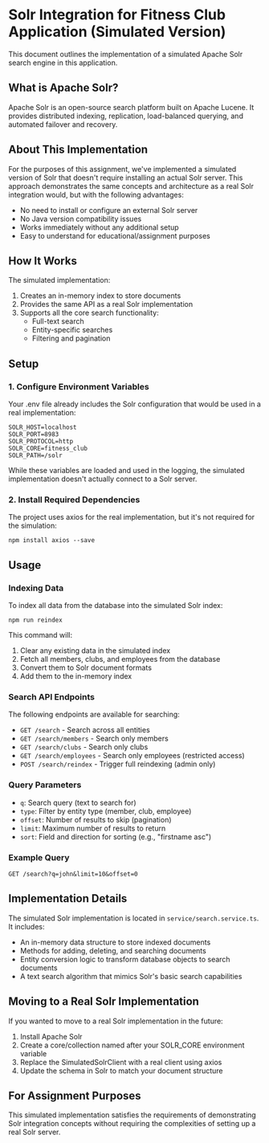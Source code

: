 # Solr Integration for Fitness Club Application (Simulated Version)

This document outlines the implementation of a simulated Apache Solr search engine in this application.

## What is Apache Solr?

Apache Solr is an open-source search platform built on Apache Lucene. It provides distributed indexing, replication, load-balanced querying, and automated failover and recovery.

## About This Implementation

For the purposes of this assignment, we've implemented a simulated version of Solr that doesn't require installing an actual Solr server. This approach demonstrates the same concepts and architecture as a real Solr integration would, but with the following advantages:

- No need to install or configure an external Solr server
- No Java version compatibility issues
- Works immediately without any additional setup
- Easy to understand for educational/assignment purposes

## How It Works

The simulated implementation:

1. Creates an in-memory index to store documents
2. Provides the same API as a real Solr implementation
3. Supports all the core search functionality:
   - Full-text search
   - Entity-specific searches
   - Filtering and pagination

## Setup

### 1. Configure Environment Variables

Your .env file already includes the Solr configuration that would be used in a real implementation:

```
SOLR_HOST=localhost
SOLR_PORT=8983
SOLR_PROTOCOL=http
SOLR_CORE=fitness_club
SOLR_PATH=/solr
```

While these variables are loaded and used in the logging, the simulated implementation doesn't actually connect to a Solr server.

### 2. Install Required Dependencies

The project uses axios for the real implementation, but it's not required for the simulation:

```
npm install axios --save
```

## Usage

### Indexing Data

To index all data from the database into the simulated Solr index:

```
npm run reindex
```

This command will:
1. Clear any existing data in the simulated index
2. Fetch all members, clubs, and employees from the database
3. Convert them to Solr document formats
4. Add them to the in-memory index

### Search API Endpoints

The following endpoints are available for searching:

- `GET /search` - Search across all entities
- `GET /search/members` - Search only members
- `GET /search/clubs` - Search only clubs
- `GET /search/employees` - Search only employees (restricted access)
- `POST /search/reindex` - Trigger full reindexing (admin only)

### Query Parameters

- `q`: Search query (text to search for)
- `type`: Filter by entity type (member, club, employee)
- `offset`: Number of results to skip (pagination)
- `limit`: Maximum number of results to return
- `sort`: Field and direction for sorting (e.g., "firstname asc")

### Example Query

```
GET /search?q=john&limit=10&offset=0
```

## Implementation Details

The simulated Solr implementation is located in `service/search.service.ts`. It includes:

- An in-memory data structure to store indexed documents
- Methods for adding, deleting, and searching documents
- Entity conversion logic to transform database objects to search documents
- A text search algorithm that mimics Solr's basic search capabilities

## Moving to a Real Solr Implementation

If you wanted to move to a real Solr implementation in the future:

1. Install Apache Solr
2. Create a core/collection named after your SOLR_CORE environment variable
3. Replace the SimulatedSolrClient with a real client using axios
4. Update the schema in Solr to match your document structure

## For Assignment Purposes

This simulated implementation satisfies the requirements of demonstrating Solr integration concepts without requiring the complexities of setting up a real Solr server.